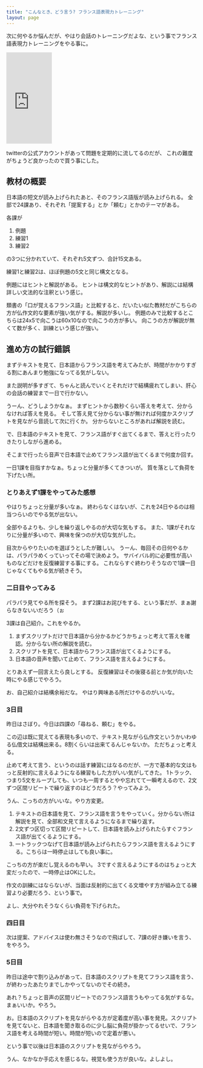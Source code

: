```yaml
---
title: "こんなとき、どう言う? フランス語表現力トレーニング"
layout: page	
---
```


次に何やるか悩んだが、やはり会話のトレーニングだよな、という事でフランス語表現力トレーニングをやる事に。

<iframe style="width:120px;height:240px;" marginwidth="0" marginheight="0" scrolling="no" frameborder="0" src="https://rcm-fe.amazon-adsystem.com/e/cm?ref=qf_sp_asin_til&t=karino203-22&m=amazon&o=9&p=8&l=as1&IS1=1&detail=1&asins=4140395699&bc1=ffffff&lt1=_top&fc1=333333&lc1=0066c0&bg1=ffffff&f=ifr"> </iframe>

twitterの公式アカウントがあって問題を定期的に流してるのだが、
これの難度がちょうど良かったので買う事にした。

## 教材の概要

日本語の短文が読み上げられたあと、そのフランス語版が読み上げられる。
全部で24課あり、それぞれ「提案する」とか「頼む」とかのテーマがある。

各課が

1. 例題
2. 練習1
3. 練習2

の3つに分かれていて、それぞれ5文ずつ、合計15文ある。

練習1と練習2は、ほぼ例題の5文と同じ構文となる。

例題にはヒントと解説がある。
ヒントは構文的なヒントがあり、解説には結構詳しい文法的な注釈という感じ。

類書の「口が覚えるフランス語」と比較すると、だいたい似た教材だがこちらの方が仏作文的な要素が強い気がする。解説が多いし。
例題のみで比較するとこちらは24x5で向こうは60x10なので向こうの方が多い。
向こうの方が解説が無くて数が多く、訓練という感じが強い。

## 進め方の試行錯誤

まずテキストを見て、日本語からフランス語を考えてみたが、時間がかかりすぎる割にあんまり勉強になってる気がしない。

また説明が多すぎて、ちゃんと読んでいくとそれだけで結構疲れてしまい、肝心の会話の練習まで一日で行かない。

うーん、どうしようかなぁ。
まずヒントから数秒くらい答えを考えて、分からなければ答えを見る。
そして答え見て分からない事が無ければ何度かスクリプトを見ながら音読して次に行くか。
分からないところがあれば解説を読む。

で、日本語のテキストを見て、フランス語がすぐ出てくるまで、答えと行ったりきたりしながら進める。

そこまで行ったら音声で日本語で止めてフランス語が出てくるまで何度か回す。

一日1課を目指すかなぁ。ちょっと分量が多くてきついが。
質を落として負荷を下げたい所。

### とりあえず1課をやってみた感想

やはりちょっと分量が多いなぁ。
終わらなくはないが、これを24日やるのは相当つらいのでやる気が出ない。

全部やるよりも、少しを繰り返しやるのが大切な気もする。
また、1課がそれなりに分量が多いので、興味を保つのが大切な気がした。

目次からやりたいのを選ぼうとしたが難しい。
うーん、毎回その日何やるかは、パラパラめくっていってその場で決めよう。
サバイバル的に必要性が高いものなどだけを反復練習する事にする。
これならすぐ終わりそうなので1課一日じゃなくてもやる気が続きそう。

### 二日目やってみる

パラパラ見てやる所を探そう。
まず2課はお詫びをする、という事だが、まぁ謝らなきないいだろう（ぉ

3課は自己紹介。これをやるか。

1. まずスクリプトだけで日本語から分かるかどうかちょっと考えて答えを確認。分からない所の解説を読む。
2. スクリプトを見て、日本語からフランス語が出てくるようにする。
3. 日本語の音声を聞いて止めて、フランス語を言えるようにする。

とりあえず一回言えたら良しとする。
反復練習はその後寝る前とか気が向いた時にやる感じでやろう。

お、自己紹介は結構余裕だな。
やはり興味ある所だけやるのがいいな。

### 3日目

昨日はさぼり。今日は四課の「尋ねる、頼む」をやる。

この辺は既に覚えてる表現も多いので、テキスト見ながら仏作文というかいわゆる仏借文は結構出来る。8割くらいは出来てるんじゃないか。
ただちょっと考える。

止めて考えて言う、というのは話す練習にはなるのだが、一方で基本的な文はもっと反射的に言えるようになる練習もした方がいい気がしてきた。
1トラック、つまり5文をループしても、いつも一周するとやや忘れてて一瞬考えるので、2文ずつ区間リピートで繰り返すのはどうだろう？やってみよう。

うん、こっちの方がいいな。やり方変更。

1. テキストの日本語を見て、フランス語を言うをやっていく。分からない所は解説を見て、全部和文見て言えるようになるまで繰り返す。
2. 2文ずつ区切って区間リピートして、日本語を読み上げられたらすぐフランス語が出てくるようにする。
3. 一トラックつなげて日本語が読み上げられたらフランス語を言えるようにする。こちらは一時停止はしても良い事に。

こっちの方が楽だし覚えるのも早い。
3ですぐ言えるようにするのはちょっと大変だったので、一時停止はOKにした。

作文の訓練にはならないが、当面は反射的に出てくる文増やす方が組み立てる練習より必要だろう、という事で。

よし、大分やれそうなくらい負荷を下げられた。

### 四日目

次は提案、アドバイスは使わ無さそうなので飛ばして、7課の好き嫌いを言う、をやろう。

### 5日目

昨日は途中で割り込みがあって、日本語のスクリプトを見てフランス語を言う、が終わったあたりまでしかやってないのでその続き。

あれ？ちょっと音声の区間リピートでのフランス語言うもやってる気がするな。まぁいいか。やろう。

お。日本語のスクリプトを見ながらやる方が定着度が高い事を発見。スクリプトを見てないと、日本語を聞き取るのに少し脳に負荷が掛かってるせいで、フランス語を考える時間が短い。時間が短いので定着が悪い。

という事で以後は日本語のスクリプトを見ながらやろう。

うん、なかなか手応えを感じるな。視覚も使う方が良いな。よしよし。

